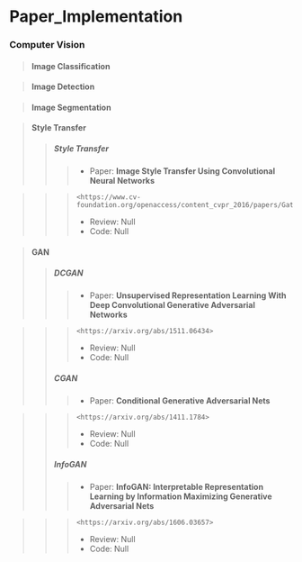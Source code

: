 # Paper_Implementation

### Computer Vision

> #### Image Classification

> #### Image Detection

> #### Image Segmentation

> #### Style Transfer
> > ##### Style Transfer
> > > * Paper: **Image Style Transfer Using Convolutional Neural Networks**

> > >     <https://www.cv-foundation.org/openaccess/content_cvpr_2016/papers/Gatys_Image_Style_Transfer_CVPR_2016_paper.pdf>
> > > * Review: Null
> > > * Code: Null

> #### GAN
> > ##### DCGAN
> > > * Paper: **Unsupervised Representation Learning With Deep Convolutional Generative Adversarial Networks**

> > >     <https://arxiv.org/abs/1511.06434>
> > > * Review: Null
> > > * Code: Null
> > ##### CGAN
> > > * Paper: **Conditional Generative Adversarial Nets**

> > >     <https://arxiv.org/abs/1411.1784>
> > > * Review: Null
> > > * Code: Null
> > ##### InfoGAN
> > > * Paper: **InfoGAN: Interpretable Representation Learning by Information Maximizing Generative Adversarial Nets**

> > >     <https://arxiv.org/abs/1606.03657>
> > > * Review: Null
> > > * Code: Null
